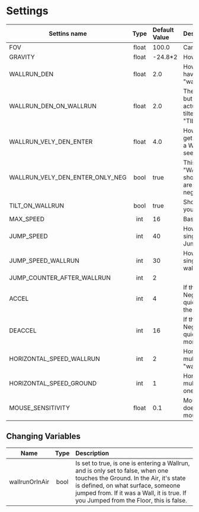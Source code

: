 # Settings
Settins name | Type | Default Value | Description
--------|:------:|:-------|:--------------
FOV|float|100.0|Camera Field Of View
GRAVITY|float|-24.8*2| How much are you pulled down
WALLRUN_DEN|float|2.0| How much less Gravity do you have in Air, when "wallrunOrInAir" is true
WALLRUN_DEN_ON_WALLRUN|float|2.0| The same as WALLRUN_DEN, but this is only, if you are actually in a  Wallrun(Screen is tilted, also see "TILT_ON_WALLRUN")
WALLRUN_VELY_DEN_ENTER|float|4.0| How much Y Velocity should get taken away, once you enter a Wallrun(Screen is tilted, also see "TILT_ON_WALLRUN")
WALLRUN_VELY_DEN_ENTER_ONLY_NEG|bool|true| This determines, if "WALLRUN_VELY_DEN_ENTER" should only be applied, if you are going down(y Velocity is negative)
TILT_ON_WALLRUN|bool|true| Should the Screen be tilted, if you are in a Wallrun?
MAX_SPEED|int|16|Base speed
JUMP_SPEED|int|40|How much speed should a single Jump get. Applies if one Jumps from the Ground.
JUMP_SPEED_WALLRUN|int|30|How much speed should a single Jump get. Applies, if wallrunOrInAir is true.
JUMP_COUNTER_AFTER_WALLRUN|int|2
ACCEL|int|4|If the Vertical Velocity is non-Negative, this determines, how quickly one is accelerated to the "JUMP_SPEED"
DEACCEL|int|16|If the Vertical Velocity is Negative, this determines, how quickly the downwards momentum gets cancelled.
HORIZONTAL_SPEED_WALLRUN|int|2|Horizontal base speed multiplier. This gets used, when "wallrunOrInAir" is true
HORIZONTAL_SPEED_GROUND|int|1|Horizontal base speed multiplier. This gets used, when one is on a Ground
MOUSE_SENSITIVITY|float|0.1| Mouse Sensitivity. How much does the Camera move, per mouse movement

## Changing Variables
Name|Type|Description
----|:-:|:----------
wallrunOrInAir|bool|Is set to true, is one is entering a Wallrun, and is only set to false, when one touches the Ground. In the Air, it's state is defined, on what surface, someone jumped from. If it was a Wall, it is true. If you Jumped from the Floor, this is false.
